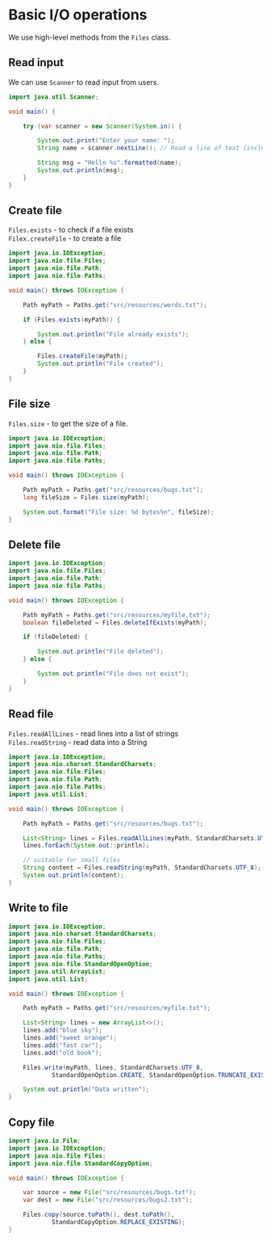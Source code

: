 # Basic I/O operations

We use high-level methods from the `Files` class.  

## Read input 

We can use `Scanner` to read input from users.  

```java
import java.util.Scanner;

void main() {

    try (var scanner = new Scanner(System.in)) {

        System.out.print("Enter your name: ");
        String name = scanner.nextLine(); // Read a line of text (including spaces)

        String msg = "Hello %s".formatted(name);
        System.out.println(msg);
    }
}
```

## Create file 

`Files.exists` - to check if a file exists  
`Filex.createFile` - to create a file  

```java
import java.io.IOException;
import java.nio.file.Files;
import java.nio.file.Path;
import java.nio.file.Paths;

void main() throws IOException {

    Path myPath = Paths.get("src/resources/words.txt");

    if (Files.exists(myPath)) {

        System.out.println("File already exists");
    } else {

        Files.createFile(myPath);
        System.out.println("File created");
    }
}
```

## File size 

`Files.size` - to get the size of a file.  

```java
import java.io.IOException;
import java.nio.file.Files;
import java.nio.file.Path;
import java.nio.file.Paths;

void main() throws IOException {

    Path myPath = Paths.get("src/resources/bugs.txt");
    long fileSize = Files.size(myPath);

    System.out.format("File size: %d bytes%n", fileSize);
}
```

## Delete file 

```java
import java.io.IOException;
import java.nio.file.Files;
import java.nio.file.Path;
import java.nio.file.Paths;

void main() throws IOException {

    Path myPath = Paths.get("src/resources/myfile.txt");
    boolean fileDeleted = Files.deleteIfExists(myPath);

    if (fileDeleted) {

        System.out.println("File deleted");
    } else {

        System.out.println("File does not exist");
    }
}
```

## Read file 

`Files.readAllLines` - read lines into a list of strings  
`Files.readString` - read data into a String  

```java
import java.io.IOException;
import java.nio.charset.StandardCharsets;
import java.nio.file.Files;
import java.nio.file.Path;
import java.nio.file.Paths;
import java.util.List;

void main() throws IOException {

    Path myPath = Paths.get("src/resources/bugs.txt");

    List<String> lines = Files.readAllLines(myPath, StandardCharsets.UTF_8);
    lines.forEach(System.out::println);

    // suitable for small files
    String content = Files.readString(myPath, StandardCharsets.UTF_8);
    System.out.println(content);
}
```


## Write to file 

```java
import java.io.IOException;
import java.nio.charset.StandardCharsets;
import java.nio.file.Files;
import java.nio.file.Path;
import java.nio.file.Paths;
import java.nio.file.StandardOpenOption;
import java.util.ArrayList;
import java.util.List;

void main() throws IOException {

    Path myPath = Paths.get("src/resources/myfile.txt");

    List<String> lines = new ArrayList<>();
    lines.add("blue sky");
    lines.add("sweet orange");
    lines.add("fast car");
    lines.add("old book");

    Files.write(myPath, lines, StandardCharsets.UTF_8,
            StandardOpenOption.CREATE, StandardOpenOption.TRUNCATE_EXISTING);

    System.out.println("Data written");
}
```

## Copy file 

```java
import java.io.File;
import java.io.IOException;
import java.nio.file.Files;
import java.nio.file.StandardCopyOption;

void main() throws IOException {

    var source = new File("src/resources/bugs.txt");
    var dest = new File("src/resources/bugs2.txt");

    Files.copy(source.toPath(), dest.toPath(),
            StandardCopyOption.REPLACE_EXISTING);
}
```
